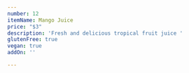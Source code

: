 ```yaml
---
number: 12
itemName: Mango Juice
price: "$3"
description: 'Fresh and delicious tropical fruit juice '
glutenFree: true
vegan: true
addOn: ''

---
```

